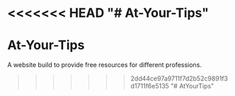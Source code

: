 <<<<<<< HEAD
"# At-Your-Tips" 
=======
# At-Your-Tips
A website build to provide free resources for different professions.
>>>>>>> 2dd44ce97a9711f7d2b52c9891f3d1711f6e5135
"# AtYourTips" 
